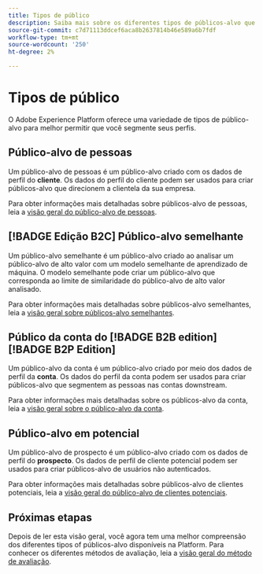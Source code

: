```yaml
---
title: Tipos de público
description: Saiba mais sobre os diferentes tipos de públicos-alvo que você pode criar no Adobe Experience Platform.
source-git-commit: c7d71113ddcef6aca8b2637814b46e589a6b7fdf
workflow-type: tm+mt
source-wordcount: '250'
ht-degree: 2%

---
```



# Tipos de público

O Adobe Experience Platform oferece uma variedade de tipos de público-alvo para melhor permitir que você segmente seus perfis.

## Público-alvo de pessoas

Um público-alvo de pessoas é um público-alvo criado com os dados de perfil do **cliente**. Os dados do perfil do cliente podem ser usados para criar públicos-alvo que direcionem a clientela da sua empresa.

Para obter informações mais detalhadas sobre públicos-alvo de pessoas, leia a [visão geral do público-alvo de pessoas](./people-audiences.md).

## [!BADGE Edição B2C] Público-alvo semelhante

Um público-alvo semelhante é um público-alvo criado ao analisar um público-alvo de alto valor com um modelo semelhante de aprendizado de máquina. O modelo semelhante pode criar um público-alvo que corresponda ao limite de similaridade do público-alvo de alto valor analisado.

Para obter informações mais detalhadas sobre públicos-alvo semelhantes, leia a [visão geral sobre públicos-alvo semelhantes](./lookalike-audiences.md).

## Público da conta do [!BADGE B2B edition] [!BADGE B2P Edition]

Um público-alvo da conta é um público-alvo criado por meio dos dados de perfil da **conta**. Os dados do perfil da conta podem ser usados para criar públicos-alvo que segmentem as pessoas nas contas downstream.

Para obter informações mais detalhadas sobre os públicos-alvo da conta, leia a [visão geral sobre o público-alvo da conta](./account-audiences.md).

## Público-alvo em potencial

Um público-alvo de prospecto é um público-alvo criado com os dados de perfil do **prospecto**. Os dados de perfil de cliente potencial podem ser usados para criar públicos-alvo de usuários não autenticados.

Para obter informações mais detalhadas sobre públicos-alvo de clientes potenciais, leia a [visão geral do público-alvo de clientes potenciais](./prospect-audiences.md).

## Próximas etapas

Depois de ler esta visão geral, você agora tem uma melhor compreensão dos diferentes tipos of públicos-alvo disponíveis na Platform. Para conhecer os diferentes métodos de avaliação, leia a [visão geral do método de avaliação](../methods/overview.md).
